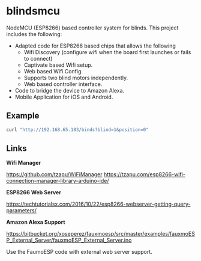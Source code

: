 # blindsmcu

NodeMCU (ESP8266) based controller system for blinds. This project includes the following:

* Adapted code for ESP8266 based chips that allows the following
	* Wifi Discovery (configure wifi when the board first launches or fails to connect)
	* Captivate based Wifi setup.
	* Web based Wifi Config.
	* Supports two blind motors independently.
	* Web based controller interface.
* Code to bridge the device to Amazon Alexa.
* Mobile Application for iOS and Android.

## Example

```sh
curl "http://192.168.65.183/binds?blind=1&position=0"
```

## Links

**Wifi Manager**

https://github.com/tzapu/WiFiManager
https://tzapu.com/esp8266-wifi-connection-manager-library-arduino-ide/

**ESP8266 Web Server**

https://techtutorialsx.com/2016/10/22/esp8266-webserver-getting-query-parameters/


**Amazon Alexa Support**

https://bitbucket.org/xoseperez/fauxmoesp/src/master/examples/fauxmoESP_External_Server/fauxmoESP_External_Server.ino

Use the FaumoESP code with external web server support.  